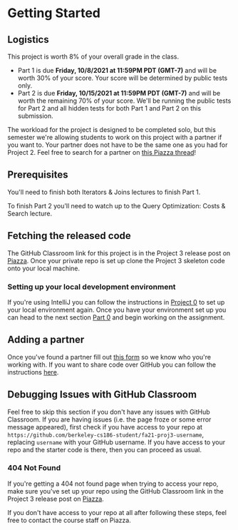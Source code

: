 # Getting Started

## Logistics

This project is worth 8% of your overall grade in the class.

* Part 1 is due **Friday, 10/8/2021 at 11:59PM PDT (GMT-7)** and will be worth 30% of your score. Your score will be determined by public tests only.
* Part 2 is due **Friday, 10/15/2021 at 11:59PM PDT (GMT-7)** and will be worth the remaining 70% of your score. We'll be running the public tests for Part 2 and all hidden tests for both Part 1 and Part 2 on this submission.

The workload for the project is designed to be completed solo, but this semester we're allowing students to work on this project with a partner if you want to. Your partner does not have to be the same one as you had for Project 2. Feel free to search for a partner on [this Piazza thread](https://piazza.com/class/krvlaer8d45ps?cid=5)!

## Prerequisites

You'll need to finish both Iterators & Joins lectures to finish Part 1.

To finish Part 2 you'll need to watch up to the Query Optimization: Costs & Search lecture.

## Fetching the released code

The GitHub Classroom link for this project is in the Project 3 release post on [Piazza](https://piazza.com/class/krvlaer8d45ps). Once your private repo is set up clone the Project 3 skeleton code onto your local machine.

### Setting up your local development environment

If you're using IntelliJ you can follow the instructions in [Project 0](../proj0/getting-started.md#setting-up-your-local-development-environment) to set up your local environment again. Once you have your environment set up you can head to the next section [Part 0](skeleton-code.md) and begin working on the assignment.

## Adding a partner

Once you've found a partner fill out [this form](https://docs.google.com/forms/d/e/1FAIpQLSc9k3bwCVXWPBbC41l0SNQVyADOCb08x0TY9Go77gBpW3cuNw/viewform?usp=sf_link) so we know who you're working with. If you want to share code over GitHub you can follow the instructions [here](../../common/adding-a-partner-on-github.md).

## Debugging Issues with GitHub Classroom

Feel free to skip this section if you don't have any issues with GitHub Classroom. If you are having issues \(i.e. the page froze or some error message appeared\), first check if you have access to your repo at `https://github.com/berkeley-cs186-student/fa21-proj3-username`, replacing `username` with your GitHub username. If you have access to your repo and the starter code is there, then you can proceed as usual. 

### 404 Not Found

If you're getting a 404 not found page when trying to access your repo, make sure you've set up your repo using the GitHub Classroom link in the Project 3 release post on [Piazza](https://piazza.com/class/krvlaer8d45ps).

If you don't have access to your repo at all after following these steps, feel free to contact the course staff on Piazza.

